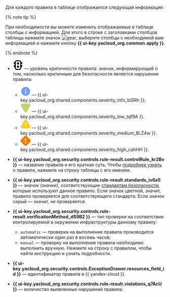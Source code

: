 Для каждого правила в таблице отображается следующая информация:

{% note tip %}

При необходимости вы можете изменить отображаемые в таблице столбцы с информацией. Для этого в строке с заголовками столбцов таблицы нажмите значок ![gear](../../_assets/console-icons/gear.svg), выберите столбцы с необходимой вам информацией и нажмите кнопку **{{ ui-key.yacloud_org.common.apply }}**.

{% endnote %}

* ![traffic-light](../../_assets/console-icons/traffic-light.svg) — уровень критичности правила: значок, информирующий о том, насколько критичным для безопасности является нарушение правила:

    * ![cspm-rule-notice-icon](../../_assets/security-deck/cspm-rule-notice-icon.svg) — {{ ui-key.yacloud_org.shared.components.severity_info_biSRh }};
    * ![cspm-low-severity-icon](../../_assets/security-deck/cspm-low-severity-icon.svg) — {{ ui-key.yacloud_org.shared.components.severity_low_tqf9A }}.
    * ![cspm-moderate-severity-icon](../../_assets/security-deck/cspm-moderate-severity-icon.svg) — {{ ui-key.yacloud_org.shared.components.severity_medium_8LZ4w }}.
    * ![cspm-high-severity-icon](../../_assets/security-deck/cspm-high-severity-icon.svg) — {{ ui-key.yacloud_org.shared.components.severity_high_cahHH }}.
* **{{ ui-key.yacloud_org.security.controls.rule-result.controlRule_kr2Bv }}** — название правила и его краткая суть. Чтобы [подробнее узнать](../../security-deck/operations/cspm/view-rules.md#detailed-info) о правиле, нажмите на строку таблицы с его именем.
* **{{ ui-key.yacloud_org.security.controls.rule-result.standards_iv6a5 }}** — значок (значки), соответствующие [стандартам безопасности](../../security-deck/concepts/workspace.md#standards), которые используют данное правило. Если значок цветной, значит, правило проверяется для соответствующего стандарта. Если значок серый — значит, не проверяется.
* **{{ ui-key.yacloud_org.security.controls.rule-result.verificationMethod_dS9B2 }}** — тип проверки на соответствие контролируемой в окружении инфраструктуры данному правилу:

    * `automatic` — проверка на выполнение правила производится автоматически один раз в восемь часов;
    * `manual` — проверку на выполнение правила необходимо выполнить вручную. Нажмите на строку с правилом, чтобы найти инструкцию и узнать подробности.
* **{{ ui-key.yacloud_org.security.controls.ExceptionDrawer.resources_field_id }}** — идентификатор правила в {{ yandex-cloud }}.
* **{{ ui-key.yacloud_org.security.controls.rule-result.violations_q7AcU }}** — количество выявленных нарушений правила.
